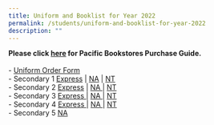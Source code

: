 ```yaml
---
title: Uniform and Booklist for Year 2022
permalink: /students/uniform-and-booklist-for-year-2022
description: ""
---
```

<p><strong>Please click&nbsp;<a href="https://moe-canberrasec-staging.netlify.app/files/PACIFIC%20BOOKSTORES%20END%20OF%20YEAR%20PURCHASE%20GUIDE%20CBRSS.pdf" target="_blank" rel="noopener">here</a>&nbsp;for Pacific Bookstores Purchase Guide.<br /><br /></strong>-&nbsp;<a href="https://moe-canberrasec-staging.netlify.app/files/Canberra%20Uniform%20Order%20Form%202022.pdf" target="_blank" rel="noopener">Uniform Order Form</a><br />- Secondary 1&nbsp;<a href="https://moe-canberrasec-staging.netlify.app/files/CBRSS%20S1%20EXP.pdf" target="_blank" rel="noopener">Express</a>&nbsp;|&nbsp;<a href="https://moe-canberrasec-staging.netlify.app/files/CBRSS%20S1%20NA.pdf" target="_blank" rel="noopener">NA</a>&nbsp;|&nbsp;<a href="https://moe-canberrasec-staging.netlify.app/files/CBRSS%20S1%20NT.pdf" target="_blank" rel="noopener">NT</a><br />- Secondary 2&nbsp;<a href="https://moe-canberrasec-staging.netlify.app/files/CBRSS%20S2%20EXP.pdf" target="_blank" rel="noopener">Express</a>&nbsp;|&nbsp;<a href="https://moe-canberrasec-staging.netlify.app/files/CBRSS%20S2%20NA.pdf" target="_blank" rel="noopener">NA&nbsp;</a>|&nbsp;<a href="https://moe-canberrasec-staging.netlify.app/files/CBRSS%20S2%20NT.pdf" target="_blank" rel="noopener">NT</a><br />- Secondary 3 <a href="https://moe-canberrasec-staging.netlify.app/files/CBRSS%20S3%20EXP.pdf" target="_blank" rel="noopener">Express&nbsp;</a>|&nbsp;<a href="https://moe-canberrasec-staging.netlify.app/files/CBRSS%20S3%20NA.pdf" target="_blank" rel="noopener">NA&nbsp;</a>|&nbsp;<a href="https://moe-canberrasec-staging.netlify.app/files/CBRSS%20S3%20NT.pdf" target="_blank" rel="noopener">NT</a><br />- Secondary 4&nbsp;<a href="https://moe-canberrasec-staging.netlify.app/files/CBRSS%20S4%20EXP.pdf" target="_blank" rel="noopener">Express&nbsp;</a>|&nbsp;<a href="https://moe-canberrasec-staging.netlify.app/files/CBRSS%20S4%20NA.pdf" target="_blank" rel="noopener">NA&nbsp;</a>|&nbsp;<a href="https://moe-canberrasec-staging.netlify.app/files/CBRSS%20S4%20NT.pdf" target="_blank" rel="noopener">NT</a><br />- Secondary 5&nbsp;<a href="https://moe-canberrasec-staging.netlify.app/files/CBRSS%20S5%20NA.pdf" target="_blank" rel="noopener">NA</a></p>